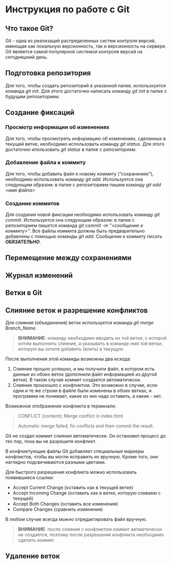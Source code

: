 # Инструкция по работе с Git

## Что такое Git?

Git - одна из реализаций распределенных систем контроля версий, имеющая как локальную версионность, так и версионность на сервере. Git является самой популярной системой контроля версий на сегодняшний день.

## Подготовка репозитория
Для того, чтобы создать репозиторий в указанной папке, использкуется команда *git init*. Для этого достаточно написать команду *git init* в папке с будущим репозиторием.

## Создание фиксаций

### Просмотр информации об изменениях

Для того, чтобы просмотреть информацию об изменениях, сделанных в текущей ветке, необходимо использовать команду *git status*. Для этого достаточно ипользовать *git status* в папке с репозиторием.

### Добавление файла к коммиту
Для того, чтобы добавить файл к новому коммиту ("сохранению"), необходимо использовать команду *git add*. Используется она следующим образом: в папке с репозиторием пишем команду *git add <имя файла>*

### Создание коммитов

Для создания новой фиксации необходимо использовать команду *git commit*. Используется она следующим образом: в папке с репозиторием пишется команда *git commit -m "<сообщение к коммиту>"*. Все файлы коммита должны быть предварительно добавлены с помощью команды *git add*. Сообщение к коммиту писать ***ОБЯЗАТЕЛЬНО***.

## Перемещение между сохранениями

## Журнал изменений

## Ветки в Git

## Слияние веток и разрешение конфликтов

Для слияния (объединения) веток используется команда *git merge Branch_Name*. 
>**ВНИМАНИЕ**: команду необходимо вводить из той ветки, с которой хотим выполнить слияние, а указывать в команде имя той ветки, которую вы хотите добавить (влить) в текущую.

После выполнения этой команды возможны два исхода:
1. Слияние прошло успешно, и мы получили файл, в котором есть данные из обоих веток (дополнили файл информацией из другой ветки). В таком случае коммит создается автоматически.
2. Слияние произошло с конфликтом. Это возможно в случае, если одни и те же строки в файле были изменены в обоих ветках, и программа не понимает, какие из них надо оставить, а какие - нет.
   
Возможное отображение конфликта в терминале:
>CONFLICT (content): Merge conflict in index.html
>
>Automatic merge failed; fix conflicts and then commit the result.

Git не создал коммит слияния автоматически. Он остановил процесс до тех пор, пока вы не разрешите конфликт.

В конфликтующие файлы Git добавляет специальные маркеры конфликтов, чтобы вы могли исправить их вручную. Кроме того, они наглядно подсвечиваются разными цветами.

Для быстрого разрешения конфликта можно использовать появившиеся ссылки:
- Accept Current Change (оставить как в текущей ветке)
- Accept Incoming Change (оставить как в ветке, которую сливаем с текущей)
- Accept Both Changes (оставить все изменения)
- Compare Changes (сравнить изменения)

В любом случае всегда можно отредактировать файл вручную.
>**ВНИМАНИЕ**: после слияния с конфликтом коммит автматически не создается, поэтому после разрешения конфликта необходимо сделать коммит.

## Удаление веток